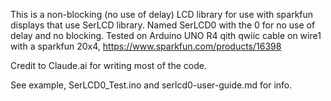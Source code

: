 This is a non-blocking (no use of delay) LCD library for use with sparkfun displays that use SerLCD library. Named SerLCD0 with the 0 for no use of delay and no blocking. 
Tested on Arduino UNO R4 qith qwiic cable on wire1 with a sparkfun 20x4, https://www.sparkfun.com/products/16398

Credit to Claude.ai for writing most of the code.

See example, SerLCD0_Test.ino and serlcd0-user-guide.md for info.
